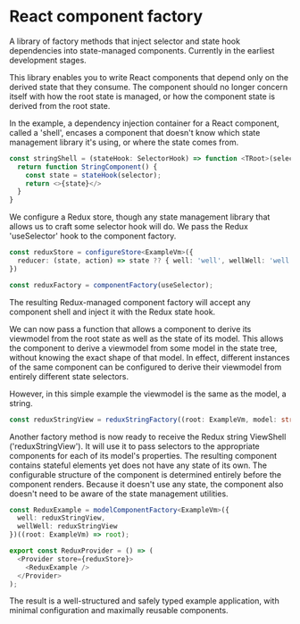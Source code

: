 # React component factory

A library of factory methods that inject selector and state hook dependencies into state-managed components. Currently in the earliest development stages.

This library enables you to write React components that depend only on the derived state that they consume. The component should no longer concern itself with how the root state is managed, or how the component state is derived from the root state.

In the example, a dependency injection container for a React component, called a 'shell', encases a component that doesn't know which state management library it's using, or where the state comes from.

```typescript
const stringShell = (stateHook: SelectorHook) => function <TRoot>(selector: Selector<TRoot, string>) {
  return function StringComponent() {
    const state = stateHook(selector);
    return <>{state}</>
  }
}
```

We configure a Redux store, though any state management library that allows us to craft some selector hook will do. We pass the Redux 'useSelector' hook to the component factory.


```typescript
const reduxStore = configureStore<ExampleVm>({
  reducer: (state, action) => state ?? { well: 'well', wellWell: 'well well' }
})

const reduxFactory = componentFactory(useSelector);
```

The resulting Redux-managed component factory will accept any component shell and inject it with the Redux state hook. 

We can now pass a function that allows a component to derive its viewmodel from the root state as well as the state of its model. This allows the component to derive a viewmodel from some model in the state tree, without knowing the exact shape of that model. In effect, different instances of the same component can be configured to derive their viewmodel from entirely different state selectors.

However, in this simple example the viewmodel is the same as the model, a string.

```typescript
const reduxStringView = reduxStringFactory((root: ExampleVm, model: string) => model);
```

Another factory method is now ready to receive the Redux string ViewShell ('reduxStringView'). It will use it to pass selectors to the appropriate components for each of its model's properties. The resulting component contains stateful elements yet does not have any state of its own. The configurable structure of the component is determined entirely before the component renders. Because it doesn't use any state, the component also doesn't need to be aware of the state management utilities.

```typescript
const ReduxExample = modelComponentFactory<ExampleVm>({
  well: reduxStringView,
  wellWell: reduxStringView
})((root: ExampleVm) => root);

export const ReduxProvider = () => (
  <Provider store={reduxStore}>
    <ReduxExample />
  </Provider>
);
```

The result is a well-structured and safely typed example application, with minimal configuration and maximally reusable components.
